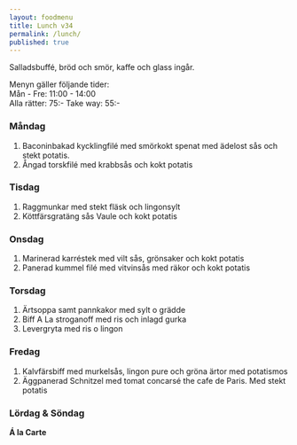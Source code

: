 ```yaml
---
layout: foodmenu
title: Lunch v34
permalink: /lunch/
published: true
---
```





Salladsbuffé, bröd och smör, kaffe och glass ingår.

Menyn gäller följande tider:  
Mån - Fre: 11:00 - 14:00  
Alla rätter: 75:- Take way: 55:-

### Måndag

1. Baconinbakad kycklingfilé med smörkokt spenat med ädelost sås och stekt potatis.
2. Ångad torskfilé med krabbsås och kokt potatis

### Tisdag

1. Raggmunkar med stekt fläsk och lingonsylt
2. Köttfärsgratäng sås Vaule och kokt potatis

### Onsdag

1. Marinerad karréstek med vilt sås, grönsaker och kokt potatis
2. Panerad kummel filé med vitvinsås med räkor och kokt potatis

### Torsdag

1. Ärtsoppa samt pannkakor med sylt o grädde
2. Biff A La stroganoff med ris och inlagd gurka
3. Levergryta med ris o lingon

### Fredag

1. Kalvfärsbiff med murkelsås, lingon pure och gröna ärtor med potatismos
2. Äggpanerad Schnitzel med tomat concarsé the cafe de Paris. Med stekt potatis

### Lördag & Söndag


**Á la Carte**
